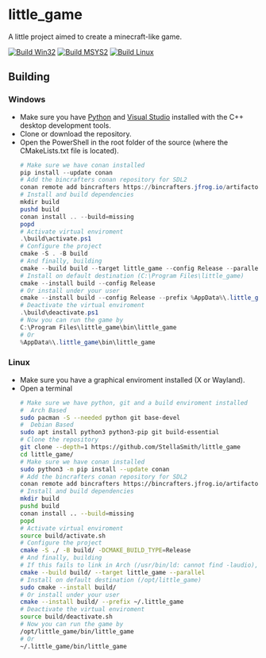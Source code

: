 # little_game
A little project aimed to create a minecraft-like game.

[![Build Win32](https://github.com/StellaSmith/little_game/workflows/Build%20Win32/badge.svg)](https://github.com/StellaSmith/little_game/actions?query=workflow%3A%22Build+Win32%22)
[![Build MSYS2](https://github.com/StellaSmith/little_game/workflows/Build%20MSYS2/badge.svg)](https://github.com/StellaSmith/little_game/actions?query=workflow%3A%22Build+MSYS2%22)
[![Build Linux](https://github.com/StellaSmith/little_game/workflows/Build%20Linux/badge.svg)](https://github.com/StellaSmith/little_game/actions?query=workflow%3A%22Build+Linux%22)

## Building
### Windows
- Make sure you have [Python](https://www.python.org/downloads/windows/) and [Visual Studio](https://visualstudio.microsoft.com/) installed with the C++ desktop development tools.
- Clone or download the repository.
- Open the PowerShell in the root folder of the source (where the CMakeLists.txt file is located).
  ```powershell
  # Make sure we have conan installed
  pip install --update conan
  # Add the bincrafters conan repository for SDL2
  conan remote add bincrafters https://bincrafters.jfrog.io/artifactory/api/conan/conan
  # Install and build dependencies
  mkdir build
  pushd build
  conan install .. --build=missing
  popd
  # Activate virtual enviroment
  .\build\activate.ps1
  # Configure the project
  cmake -S . -B build
  # And finally, building
  cmake --build build --target little_game --config Release --parallel
  # Install on default destination (C:\Program Files\little_game)
  cmake --install build --config Release
  # Or install under your user
  cmake --install build --config Release --prefix %AppData%\.little_game
  # Deactivate the virtual enviroment
  .\build\deactivate.ps1
  # Now you can run the game by
  C:\Program Files\little_game\bin\little_game
  # Or
  %AppData%\.little_game\bin\little_game
  ```
### Linux
- Make sure you have a graphical enviroment installed (X or Wayland).
- Open a terminal
  ```bash
  # Make sure we have python, git and a build enviroment installed
  #  Arch Based
  sudo pacman -S --needed python git base-devel
  #  Debian Based
  sudo apt install python3 python3-pip git build-essential
  # Clone the repository
  git clone --depth=1 https://github.com/StellaSmith/little_game
  cd little_game/
  # Make sure we have conan installed
  sudo python3 -m pip install --update conan
  # Add the bincrafters conan repository for SDL2
  conan remote add bincrafters https://bincrafters.jfrog.io/artifactory/api/conan/conan
  # Install and build dependencies
  mkdir build
  pushd build
  conan install .. --build=missing
  popd
  # Activate virtual enviroment
  source build/activate.sh
  # Configure the project
  cmake -S ./ -B build/ -DCMAKE_BUILD_TYPE=Release
  # And finally, building
  # If this fails to link in Arch (/usr/bin/ld: cannot find -laudio), install aur/nas
  cmake --build build/ --target little_game --parallel
  # Install on default destination (/opt/little_game)
  sudo cmake --install build/
  # Or install under your user
  cmake --install build/ --prefix ~/.little_game
  # Deactivate the virtual enviroment
  source build/deactivate.sh
  # Now you can run the game by
  /opt/little_game/bin/little_game
  # Or
  ~/.little_game/bin/little_game
  ```